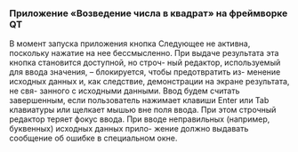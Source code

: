 ### **Приложение «Возведение числа в квадрат» на фреймворке QT**

В момент запуска приложения кнопка Следующее не активна, поскольку нажатие
на нее бессмысленно. При выдаче результата эта кнопка становится доступной, но строч-
ный редактор, используемый для ввода значения, – блокируется, чтобы предотвратить из-
менение исходных данных и, как следствие, демонстрации на экране результата, не свя-
занного с исходными данными.
Ввод будем считать завершенным, если пользователь нажимает клавиши Enter или
Tab клавиатуры или щелкает мышью вне поля ввода. При этом строчный редактор теряет
фокус ввода. При вводе неправильных (например, буквенных) исходных данных прило-
жение должно выдавать сообщение об ошибке в специальном окне.
